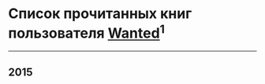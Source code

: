 # Список прочитанных книг пользователя [Wanted](https://plus.google.com/u/0/103572612168318762782/)<sup>1</sup>
---

## 2015




